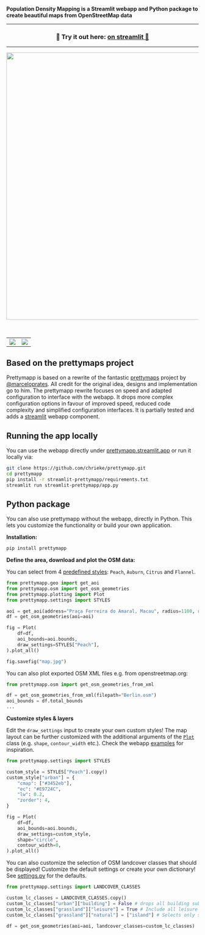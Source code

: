 **Population Density Mapping is a Streamlit webapp and Python package to create beautiful maps from OpenStreetMap data**

---
<h3 align="center">
    🎈 Try it out here: <a href="[https://population-density-mapping.streamlit.app](https://population-density-mapping.streamlit.app/)/"> on streamlit 🎈 </a>
</h3>

---    



<p align="center">
    <a href="(https://population-density-mapping.streamlit.app/)"><img src="demo.gif" width=700></a>
</p>

<br>

<table>
    <tr><td><img src="./streamlit-prettymapp/example_prints/macau.png"></td><td><img src="./streamlit-prettymapp/example_prints/barcelona.png"></td></tr>
</table>

## Based on the prettymaps project

Prettymapp is based on a rewrite of the fantastic [prettymaps](https://github.com/marceloprates/prettymaps) project by
[@marceloprates](https://github.com/marceloprates). All credit for the original idea, designs and implementation go to him.
The prettymapp rewrite focuses on speed and adapted configuration to interface with the webapp.
It drops more complex configuration options in favour of improved speed, reduced code complexity and 
simplified configuration interfaces. It is partially tested and adds a [streamlit](https://streamlit.io/) webapp component.

## Running the app locally

You can use the webapp directly under [prettymapp.streamlit.app](https://prettymapp.streamlit.app/) or run it locally via:

```bash
git clone https://github.com/chrieke/prettymapp.git
cd prettymapp
pip install -r streamlit-prettymapp/requirements.txt
streamlit run streamlit-prettymapp/app.py
```

## Python package

You can also use prettymapp without the webapp, directly in Python. This lets you customize the functionality or 
build your own application.

**Installation:**

```bash
pip install prettymapp
```

**Define the area, download and plot the OSM data:**

You can select from 4 [predefined styles](prettymapp/settings.py#L35): `Peach`, `Auburn`, `Citrus` and `Flannel`.

```python
from prettymapp.geo import get_aoi
from prettymapp.osm import get_osm_geometries
from prettymapp.plotting import Plot
from prettymapp.settings import STYLES

aoi = get_aoi(address="Praça Ferreira do Amaral, Macau", radius=1100, rectangular=False)
df = get_osm_geometries(aoi=aoi)

fig = Plot(
    df=df,
    aoi_bounds=aoi.bounds,
    draw_settings=STYLES["Peach"],
).plot_all()

fig.savefig("map.jpg")
```

You can also plot exported OSM XML files e.g. from openstreetmap.org:

```python
from prettymapp.osm import get_osm_geometries_from_xml

df = get_osm_geometries_from_xml(filepath="Berlin.osm")
aoi_bounds = df.total_bounds
...
```

**Customize styles & layers**

Edit the `draw_settings` input to create your own custom styles! The map layout can be further customized with the additional arguments of the [`Plot`](prettymapp/plotting.py#L24) class (e.g. `shape`, `contour_width` etc.). Check the webapp [examples](streamlit-prettymapp/examples.json) for inspiration.

```python
from prettymapp.settings import STYLES

custom_style = STYLES["Peach"].copy()
custom_style["urban"] = {
    "cmap": ["#3452eb"],
    "ec": "#E9724C",
    "lw": 0.2,
    "zorder": 4,
}

fig = Plot(
    df=df,
    aoi_bounds=aoi.bounds,
    draw_settings=custom_style,
    shape="circle",
    contour_width=0,
).plot_all()

```

You can also customize the selection of OSM landcover classes that should be displayed! Customize the 
default settings or create your own dictionary! See [settings.py](prettymapp/settings.py#L3) for the defaults.

```python
from prettymapp.settings import LANDCOVER_CLASSES

custom_lc_classes = LANDCOVER_CLASSES.copy()
custom_lc_classes["urban"]["building"] = False # drops all building subclasses
custom_lc_classes["grassland"]["leisure"] = True # Include all leisure subclasses
custom_lc_classes["grassland"]["natural"] = ["island"] # Selects only specific natural subclasses

df = get_osm_geometries(aoi=aoi, landcover_classes=custom_lc_classes)
```
